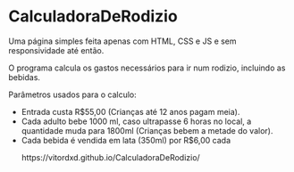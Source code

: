 # CalculadoraDeRodizio
<p>Uma página simples feita apenas com HTML, CSS e JS e sem responsividade até então.</p>
<p>O programa calcula os gastos necessários para ir num rodizio, incluindo as bebidas.</p>
<p>Parâmetros usados para o calculo:</p>
<ul>
  <li>Entrada custa R$55,00 (Crianças até 12 anos pagam meia).</li>
  <li>Cada adulto bebe 1000 ml, caso ultrapasse 6 horas no local, a quantidade muda para 1800ml (Crianças bebem a metade do valor).</li>
  <li>Cada bebida é vendida em lata (350ml) por R$6,00 cada</li>

 <p> https://vitordxd.github.io/CalculadoraDeRodizio/ </p>
